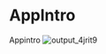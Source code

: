 # AppIntro
Appintro
![output_4jrit9](https://cloud.githubusercontent.com/assets/12843976/18471609/5d1f0236-79d0-11e6-8da8-8e3228da56cb.gif)
